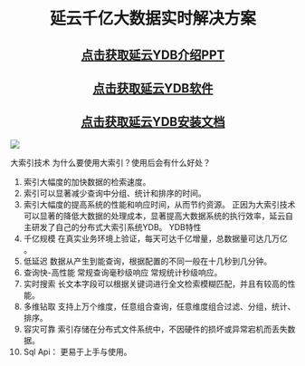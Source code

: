 
<h1 align='center'>延云千亿大数据实时解决方案</h1>

<h2 align='center'><a href="https://github.com/ycloudnet/ydb/raw/master/doc/%E5%BB%B6%E4%BA%91%E5%A4%A7%E6%95%B0%E6%8D%AE.pdf" target="_blank">点击获取延云YDB介绍PPT </a></h2>
<h2 align='center'> <a href="https://github.com/ycloudnet/ydb/raw/master/download/v1.0.1/ycloud.ydb-1.0.1-beta.zip" target="_blank">点击获取延云YDB软件 </a></h1>
<h2 align='center'><a href="https://github.com/ycloudnet/ydb/raw/master/doc/%E5%BB%B6%E4%BA%91YDB%E5%AE%89%E8%A3%85%E4%B8%8E%E4%BD%BF%E7%94%A8%E8%AF%B4%E6%98%8E%E4%B9%A6.pdf" target="_blank">点击获取延云YDB安装文档 </a></h2>
<a href="http://www.ycloud.net.cn" target="_blank"><img src='http://imgout.ph.126.net/48365008/QQBDD8CDBC20151127130854.jpg' /> </a>


大索引技术
为什么要使用大索引？使用后会有什么好处？
1. 索引大幅度的加快数据的检索速度。
2. 索引可以显著减少查询中分组、统计和排序的时间。
3. 索引大幅度的提高系统的性能和响应时间，从而节约资源。 
正因为大索引技术可以显著的降低大数据的处理成本，显著提高大数据系统的执行效率，延云自主研发了自己的分布式大索引系统YDB。 
YDB特性
1.	千亿规模
在真实业务环境上验证，每天可达千亿增量，总数据量可达几万亿 。
2.	低延迟
数据从产生到能查询，根据配置的不同一般在十几秒到几分钟。
3.	查询快-高性能 
常规查询毫秒级响应 常规统计秒级响应。
4.	实时搜索
长文本字段可以根据关键词进行全文检索模糊匹配，并且有较高的性能。
5.	多维钻取
支持上万个维度，任意组合查询，任意维度组合过滤、分组，统计、排序。
6.	容灾可靠
索引存储在分布式文件系统中，不因硬件的损坏或异常宕机而丢失数据。
7.	Sql Api：
更易于上手与使用。






